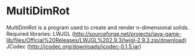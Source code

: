 # MultiDimRot
MultiDimRot is a program used to create and render n-dimensional solids. 
Required libraries: 
LWJGL (http://sourceforge.net/projects/java-game-lib/files/Official%20Releases/LWJGL%202.9.3/lwjgl-2.9.3.zip/download)
JCodec (http://jcodec.org/downloads/jcodec-0.1.5.jar)